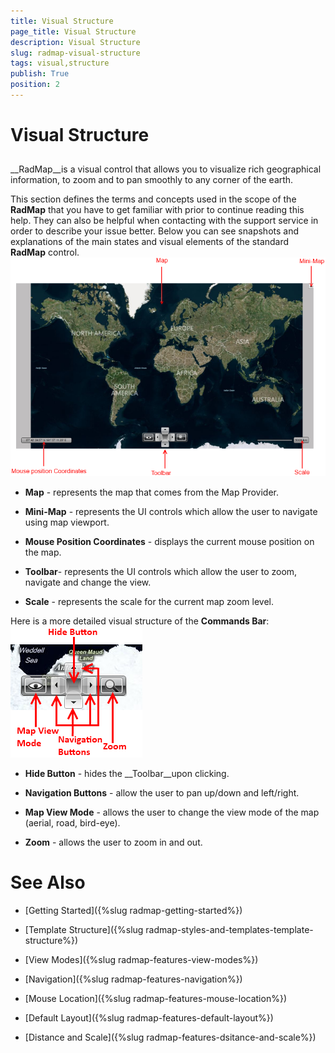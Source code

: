 ```yaml
---
title: Visual Structure
page_title: Visual Structure
description: Visual Structure
slug: radmap-visual-structure
tags: visual,structure
publish: True
position: 2
---
```


# Visual Structure



## 

__RadMap__is a visual control that allows you to visualize rich geographical information, to zoom and to pan smoothly to any corner of the earth.
        

This section defines the terms and concepts used in the scope of the __RadMap__ that you have to get familiar with prior to continue reading this help. They can also be helpful when contacting with the support service in order to describe your issue better. Below you can see snapshots and explanations of the main states and visual elements of the standard __RadMap__ control.
        ![Rad Map Visual Struture 01](images/RadMap_VisualStruture_01.png)

* __Map__ - represents the map that comes from the Map Provider.
            

* __Mini-Map__ - represents the UI controls which allow the user to navigate using map viewport.
            

* __Mouse Position Coordinates__ - displays the current mouse position on the map.
            

* __Toolbar__- represents the UI controls which allow the user to zoom, navigate and change the view.
            

* __Scale__ - represents the scale for the current map zoom level.
            

Here is a more detailed visual structure of the __Commands Bar__:
        ![](images/RadMap_VisualStruture_02.png)

* __Hide Button__ - hides the __Toolbar__upon clicking.
            

* __Navigation Buttons__ - allow the user to pan up/down and left/right.
            

* __Map View Mode__ - allows the user to change the view mode of the map (aerial, road, bird-eye).
            

* __Zoom__ - allows the user to zoom in and out.
            

# See Also

 * [Getting Started]({%slug radmap-getting-started%})

 * [Template Structure]({%slug radmap-styles-and-templates-template-structure%})

 * [View Modes]({%slug radmap-features-view-modes%})

 * [Navigation]({%slug radmap-features-navigation%})

 * [Mouse Location]({%slug radmap-features-mouse-location%})

 * [Default Layout]({%slug radmap-features-default-layout%})

 * [Distance and Scale]({%slug radmap-features-dsitance-and-scale%})
